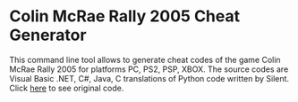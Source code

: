 # Colin McRae Rally 2005 Cheat Generator

This command line tool allows to generate cheat codes of the game Colin McRae Rally 2005 for platforms PC, PS2, PSP, XBOX. The source codes are Visual Basic .NET, C#, Java, C translations of Python code written by Silent. Click [here](https://github.com/Nenkai/GameCheat-Unlockers/tree/main/CMR2005CheatGen) to see original code.
